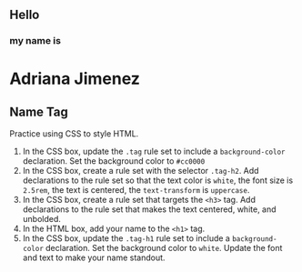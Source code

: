 <main class="output">
  <div class="tag">
    <h2 class="tag-h2">Hello</h2>
    <h3 class="tag-h3">my name is</h3>
    <h1 class="tag-h1">Adriana Jimenez</h1>
  </div>
</main>
<div class="instructions">

## Name Tag

Practice using CSS to style HTML.
 
1. In the CSS box, update the `.tag` rule set to include a `background-color` declaration. Set the background color to `#cc0000`
1. In the CSS box, create a rule set with the selector `.tag-h2`. Add declarations to the rule set so that the text color is `white`, the font size is `2.5rem`, the text is centered, the `text-transform` is `uppercase`. 
1. In the CSS box, create a rule set that targets the `<h3>` tag. Add declarations to the rule set that makes the text centered, white, and unbolded.
1. In the HTML box, add your name to the `<h1>` tag.
1. In the CSS box, update the `.tag-h1` rule set to include a `background-color` declaration. Set the background color to `white`. Update the font and text to make your name standout. 